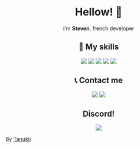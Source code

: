 <h1 align="center">Hellow! 👋</h1>
<p align="center">
i'm <b>Steven</b>, french developer
</p>
<h2 align="center">🎨 My skills </h2>
<p align="center">
  <img src="https://img.shields.io/badge/html5%20-%23E34F26.svg?&style=for-the-badge&logo=html5&logoColor=white"/>
  <img src="https://img.shields.io/badge/css3%20-%231572B6.svg?&style=for-the-badge&logo=css3&logoColor=white"/>
  <img src="https://img.shields.io/badge/javascript%20-%23323330.svg?&style=for-the-badge&logo=javascript&logoColor=%23F7DF1E"/>
  <img src="https://img.shields.io/badge/bootstrap%20-%23563D7C.svg?&style=for-the-badge&logo=bootstrap&logoColor=white"/>
   <img src="https://img.shields.io/badge/node.js%20-%2343853D.svg?&style=for-the-badge&logo=node.js&logoColor=white"/>
<div align="center">
<h2 align="center">📞 Contact me </h2>
<p align="center">
<img src="https://img.shields.io/badge/@StevenTed%230001%20-%237289DA.svg?&style=for-the-badge&logo=discord&logoColor=white"/>
<img src="http://img.shields.io/badge/StevenTed%20-%23ff0000.svg?&style=for-the-badge&logo=youtube&logoColor=white/">
</p>
<h2 align="center"> Discord! </h2>
<img src="https://lanyard-profile-readme.vercel.app/api/327878748466839552" align="center">
</div>
<p style="color: #0d1117;">By <a href="https://github.com/UnTanukii">Tanukii</a></</p>
